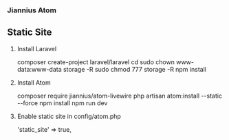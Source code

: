 ### Jiannius Atom

## Static Site

1. Install Laravel

    composer create-project laravel/laravel <project-name>
    cd <project-name>
    sudo chown www-data:www-data storage -R
    sudo chmod 777 storage -R
    npm install

2. Install Atom

    composer require jiannius/atom-livewire
    php artisan atom:install --static --force
    npm install
    npm run dev

3. Enable static site in config/atom.php

    'static_site' => true,
